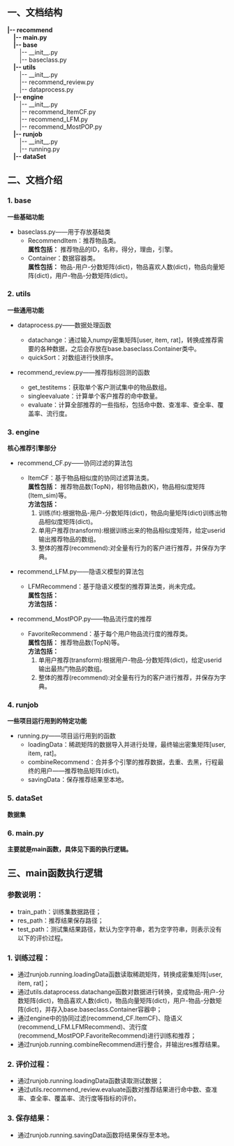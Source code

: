 ## 一、文档结构
**|-- recommend**  
&emsp;**|-- main.py**  
&emsp;**|-- base**  
&emsp;&emsp;|-- \_\_init\_\_.py  
&emsp;&emsp;|-- baseclass.py  
&emsp;**|-- utils**  
&emsp;&emsp;|-- \_\_init\_\_.py  
&emsp;&emsp;|-- recommend_review.py  
&emsp;&emsp;|-- dataprocess.py  
&emsp;**|-- engine**  
&emsp;&emsp;|-- \_\_init\_\_.py  
&emsp;&emsp;|-- recommend_ItemCF.py  
&emsp;&emsp;|-- recommend_LFM.py  
&emsp;&emsp;|-- recommend_MostPOP.py  
&emsp;**|-- runjob**  
&emsp;&emsp;|-- \_\_init\_\_.py  
&emsp;&emsp;|-- running.py  
&emsp;**|-- dataSet**  
  
  
  
## 二、文档介绍
### 1. base
**一些基础功能**
- baseclass.py——用于存放基础类
    - RecommendItem：推荐物品类。  
    **属性包括：** 推荐物品的ID，名称，得分，理由，引擎。
    - Container：数据容器类。  
    **属性包括：** 物品-用户-分数矩阵(dict)，物品喜欢人数(dict)，物品向量矩阵(dict)，用户-物品-分数矩阵(dict)。  
  
  
### 2. utils
**一些通用功能**
- dataprocess.py——数据处理函数
    - datachange：通过输入numpy密集矩阵[user, item, rat]，转换成推荐需要的各种数据，之后会存放在base.baseclass.Container类中。  
    - quickSort：对数组进行快排序。  
  
  
- recommend_review.py——推荐指标回测的函数
    - get_testitems：获取单个客户测试集中的物品数组。  
    - singleevaluate：计算单个客户推荐的命中数量。  
    - evaluate：计算全部推荐的一些指标，包括命中数、查准率、查全率、覆盖率、流行度。  
  
  
### 3. engine
**核心推荐引擎部分**
- recommend_CF.py——协同过滤的算法包
    - ItemCF：基于物品相似度的协同过滤算法类。  
    **属性包括：** 推荐物品数(TopN)，相邻物品数(K)，物品相似度矩阵(Item_sim)等。  
    **方法包括：**  
        1. 训练(fit):根据物品-用户-分数矩阵(dict)，物品向量矩阵(dict)训练出物品相似度矩阵(dict)。  
        2. 单用户推荐(transform):根据训练出来的物品相似度矩阵，给定userid输出推荐物品的数组。  
        3. 整体的推荐(recommend):对全量有行为的客户进行推荐，并保存为字典。  
  
  
- recommend_LFM.py——隐语义模型的算法包
    - LFMRecommend：基于隐语义模型的推荐算法类，尚未完成。  
    **属性包括：**   
    **方法包括：**  
  
  
- recommend_MostPOP.py——物品流行度的推荐  
    - FavoriteRecommend：基于每个用户物品流行度的推荐类。  
    **属性包括：** 推荐物品数(TopN)等。  
    **方法包括：**    
        1. 单用户推荐(transform):根据用户-物品-分数矩阵(dict)，给定userid输出最热门物品的数组。  
        2. 整体的推荐(recommend):对全量有行为的客户进行推荐，并保存为字典。
  
  
### 4. runjob
**一些项目运行用到的特定功能**
- running.py——项目运行用到的函数
    - loadingData：稀疏矩阵的数据导入并进行处理，最终输出密集矩阵[user, item, rat]。  
    - combineRecommend：合并多个引擎的推荐数据，去重、去黑，行程最终的用户——推荐物品矩阵(dict)。  
    - savingData：保存推荐结果至本地。
  
  
### 5. dataSet
**数据集**
  
  
### 6. main.py
**主要就是main函数，具体见下面的执行逻辑。**
  
  
  
## 三、main函数执行逻辑
### 参数说明：
- train_path：训练集数据路径；
- res_path：推荐结果保存路径；
- test_path：测试集结果路径，默认为空字符串，若为空字符串，则表示没有以下的评价过程。
  
  
### 1. 训练过程：
- 通过runjob.running.loadingData函数读取稀疏矩阵，转换成密集矩阵[user, item, rat]；
- 通过utils.dataprocess.datachange函数对数据进行转换，变成物品-用户-分数矩阵(dict)，物品喜欢人数(dict)，物品向量矩阵(dict)，用户-物品-分数矩阵(dict)，并存入base.baseclass.Container容器中；
- 通过engine中的协同过滤(recommend_CF.ItemCF)、隐语义(recommend_LFM.LFMRecommend)、流行度(recommend_MostPOP.FavoriteRecommend)进行训练和推荐；
- 通过runjob.running.combineRecommend进行整合，并输出res推荐结果。
  
  
### 2. 评价过程：
- 通过runjob.running.loadingData函数读取测试数据；
- 通过utils.recommend_review.evaluate函数对推荐结果进行命中数、查准率、查全率、覆盖率、流行度等指标的评价。
  
  
### 3. 保存结果：
- 通过runjob.running.savingData函数将结果保存至本地。




